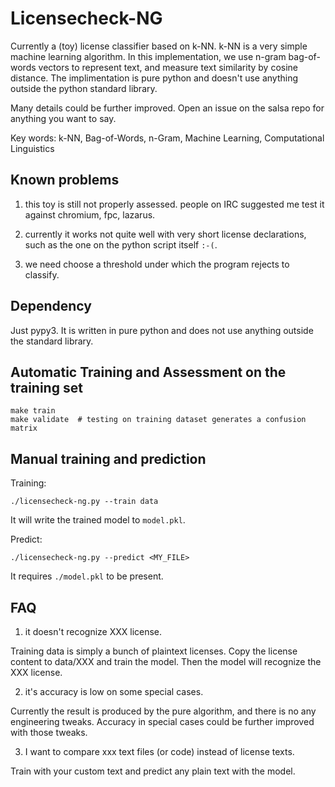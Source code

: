 Licensecheck-NG
===============

Currently a (toy) license classifier based on k-NN. k-NN is a very simple
machine learning algorithm. In this implementation, we use n-gram bag-of-words
vectors to represent text, and measure text similarity by cosine distance.
The implimentation is pure python and doesn't use anything outside the python
standard library.

Many details could be further improved.
Open an issue on the salsa repo for anything you want to say.

Key words: k-NN, Bag-of-Words, n-Gram, Machine Learning, Computational Linguistics

## Known problems

1. this toy is still not properly assessed. people on IRC suggested me test
it against chromium, fpc, lazarus.

2. currently it works not quite well with very short license declarations,
such as the one on the python script itself `:-(`.

3. we need choose a threshold under which the program rejects to classify.

## Dependency

Just pypy3. It is written in pure python and does not use anything outside
the standard library.

## Automatic Training and Assessment on the training set

```
make train
make validate  # testing on training dataset generates a confusion matrix
```

## Manual training and prediction

Training:

```
./licensecheck-ng.py --train data
```

It will write the trained model to `model.pkl`.

Predict:

```
./licensecheck-ng.py --predict <MY_FILE>
```

It requires `./model.pkl` to be present.

## FAQ

1. it doesn't recognize XXX license.

Training data is simply a bunch of plaintext licenses. Copy the license
content to data/XXX and train the model. Then the model will recognize
the XXX license.

2. it's accuracy is low on some special cases.

Currently the result is produced by the pure algorithm, and there is
no any engineering tweaks. Accuracy in special cases could be further
improved with those tweaks.

3. I want to compare xxx text files (or code) instead of license texts.

Train with your custom text and predict any plain text with the model.
